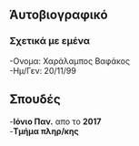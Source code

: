 ## Άυτοβιογραφικό

### Σχετικά με εμένα

  -Ονομα: Χαράλαμπος Βαφάκος  
  -Ημ/Γεν: 20/11/99

## Σπουδές
  
  -**Ιόνιο Παν.** απο το **2017**  
  -**Τμήμα πληρ/κης**
